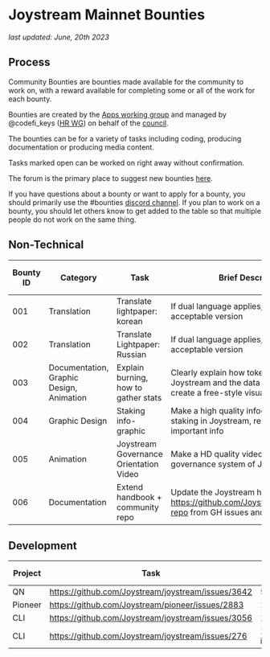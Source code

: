 # Joystream Mainnet Bounties

*last updated: June, 20th 2023*

## Process

Community Bounties are bounties made available for the community to work on, with a reward available for completing some or all of the work for each bounty.

Bounties are created by the [Apps working group](https://pioneerapp.xyz/#/working-groups/apps) and managed by @codefi_keys ([HR WG](https://pioneerapp.xyz/#/working-groups/hr)) on behalf of the [council](https://pioneerapp.xyz/#/council).

The bounties can be for a variety of tasks including coding, producing documentation or producing media content.

Tasks marked open can be worked on right away without confirmation.

The forum is the primary place to suggest new bounties [here](https://pioneerapp.xyz/#/forum/thread/449).

If you have questions about a bounty or want to apply for a bounty, you should primarily use the #bounties [discord channel](https://discord.gg/jv458weD). If you plan to work on a bounty, you should let others know to get added to the table so that multiple people do not work on the same thing.

## Non-Technical

| Bounty ID | Category | Task | Brief Description | Reward in $JOY | Status |
| --- | --- | --- | --- | --- | --- |
| 001 | Translation | Translate lightpaper: korean | If dual language applies, use the most acceptable version | 10000 | open |
| 002 | Translation | Translate Lightpaper: Russian | If dual language applies, use the most acceptable version | 10000 | [review](https://discord.com/channels/811216481340751934/943152333427191859/1121658575190765648) |
| 003 | Documentation, Graphic Design, Animation | Explain burning, how to gather stats | Clearly explain how tokens are burnt on Joystream and the data is drawn and create a free-style visualization | 10000 | open |
| 004 | Graphic Design | Staking info-graphic | Make a high quality infographics on staking in Joystream, rewards plus other important info | 10000 | open |
| 005 | Animation | Joystream Governance Orientation Video | Make a HD quality video explaining the governance system of Joystream  | 10000 | open |
| 006 | Documentation | Extend handbook + community repo | Update the Joystream handbook and https://github.com/Joystream/community-repo from GH issues and Notion | 500 / hr | open |

## Development

| Project | Task | Reward in $JOY | Status |
| --- | --- | --- | --- |
| QN | https://github.com/Joystream/joystream/issues/3642 | 50000 | open |
| Pioneer | https://github.com/Joystream/pioneer/issues/2883 | 100000+ | open |
| CLI | https://github.com/Joystream/joystream/issues/3056 | 100000+ | open |
| CLI | https://github.com/Joystream/joystream/issues/276 | 10000 / item | open |
